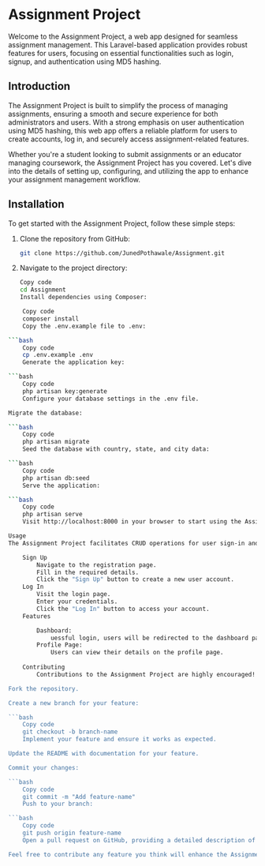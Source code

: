 # Assignment Project

Welcome to the Assignment Project, a web app designed for seamless assignment management. This Laravel-based application provides robust features for users, focusing on essential functionalities such as login, signup, and authentication using MD5 hashing.

## Introduction

The Assignment Project is built to simplify the process of managing assignments, ensuring a smooth and secure experience for both administrators and users. With a strong emphasis on user authentication using MD5 hashing, this web app offers a reliable platform for users to create accounts, log in, and securely access assignment-related features.

Whether you're a student looking to submit assignments or an educator managing coursework, the Assignment Project has you covered. Let's dive into the details of setting up, configuring, and utilizing the app to enhance your assignment management workflow.

## Installation

To get started with the Assignment Project, follow these simple steps:

1. Clone the repository from GitHub:

   ```bash
   git clone https://github.com/JunedPothawale/Assignment.git

2. Navigate to the project directory:

    ```bash
    Copy code
    cd Assignment
    Install dependencies using Composer:

```bash
    Copy code
    composer install
    Copy the .env.example file to .env:

```bash
    Copy code
    cp .env.example .env
    Generate the application key:

```bash
    Copy code
    php artisan key:generate
    Configure your database settings in the .env file.

Migrate the database:

```bash
    Copy code
    php artisan migrate
    Seed the database with country, state, and city data:

```bash
    Copy code
    php artisan db:seed
    Serve the application:

```bash
    Copy code
    php artisan serve
    Visit http://localhost:8000 in your browser to start using the Assignment Project.

Usage
The Assignment Project facilitates CRUD operations for user sign-in and login, implementing MD5 hashing for authentication:

    Sign Up
        Navigate to the registration page.
        Fill in the required details.
        Click the "Sign Up" button to create a new user account.
    Log In
        Visit the login page.
        Enter your credentials.
        Click the "Log In" button to access your account.
    Features

        Dashboard:
            uessful login, users will be redirected to the dashboard page.
        Profile Page:
            Users can view their details on the profile page.
    
    Contributing
        Contributions to the Assignment Project are highly encouraged! If you have a feature you'd like to add, follow these steps:

Fork the repository.

Create a new branch for your feature:

```bash
    Copy code
    git checkout -b branch-name
    Implement your feature and ensure it works as expected.

Update the README with documentation for your feature.

Commit your changes:

```bash
    Copy code
    git commit -m "Add feature-name"
    Push to your branch:

```bash
    Copy code
    git push origin feature-name
    Open a pull request on GitHub, providing a detailed description of your feature and changes.

Feel free to contribute any feature you think will enhance the Assignment Project. Happy coding!
